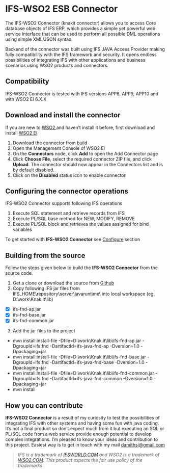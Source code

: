 # IFS-WSO2 ESB Connector
The IFS-WSO2 Connector (knakit connector) allows you to access Core database objects of IFS ERP, which provides a simple yet powerful web service interface that can be used to perform all possible DML operations using simple XML/JSON syntax.

Backend of the connector was built using IFS JAVA Access Provider making fully compatibility with the IFS framework and security. It opens endless possibilities of integrating IFS with other applications and business scenarios using WSO2 products and connectors.

## Compatibility
IFS-WSO2 Connector is tested with IFS versions APP8, APP9, APP10 and with WSO2 EI 6.X.X

## Download and install the connector
If you are new to [WSO2 ]( https://wso2.com/)and haven’t install it before, first download and install [WSO2 EI]( https://wso2.com/integration/)
1. Download the connector from [build](build/knakitifs-connector-1.0.0.zip)
2. Open the Management Console of WSO2 EI
3. On the **Connectors** node, click **Add** to open the Add Connector page
4. Click **Choose File**, select the required connector ZIP file, and click **Upload**.  The connector should now appear in the Connectors list and is by default disabled.
5. Click on the **Disabled** status icon to enable connector.

## Configuring the connector operations
IFS-WSO2 Connector supports following IFS operations 
1. Execute SQL statement and retrieve records from IFS
2. Execute PL/SQL base method for NEW, MODIFY, REMOVE
3. Execute PL/SQL block and retrieves the values assigned for bind variables

To get started with **IFS-WSO2 Connector** see [Configure]( doc/config.md) section

## Building from the source

Follow the steps given below to build the **IFS-WSO2 Connector** from the source code.

1. Get a clone or download the source from [Github]( https://github.com/damithsj/Knak.it)
2. Copy following IFS jar files from IFS_HOME\repository\server\javaruntime\ into local workspace (eg. D:\work\Knak.it\lib)
- [x] ifs-fnd-ap.jar
- [x] ifs-fnd-base.jar
- [x] ifs-fnd-common.jar
3. Add the jar files to the project
- mvn install:install-file -Dfile=D:\work\Knak.it\lib\ifs-fnd-ap.jar -DgroupId=ifs.fnd -DartifactId=ifs-java-fnd-ap -Dversion=1.0 -Dpackaging=jar
- mvn install:install-file -Dfile=D:\work\Knak.it\lib\ifs-fnd-base.jar -DgroupId=ifs.fnd -DartifactId=ifs-java-fnd-base -Dversion=1.0 -Dpackaging=jar
- mvn install:install-file -Dfile=D:\work\Knak.it\lib\ifs-fnd-common.jar -DgroupId=ifs.fnd -DartifactId=ifs-java-fnd-common -Dversion=1.0 -Dpackaging=jar
- mvn install

## How you can contribute
**IFS-WSO2 Connector** is a result of my curiosity to test the possibilities of integrating IFS with other systems and having some fun with java coding. It’s not a final product so don’t expect much from it but executing an SQL or PL/SQL code from a web service provide enough potential to develop complex integrations.
I’m pleased to know your ideas and contribution to this project.
Easiest way is to get in touch with my mail [damithsj@gmail.com](mailto:damithsj@gmail.com)


>_IFS is a trademark of [IFSWORLD.COM]( https://www.ifsworld.com) and WSO2 is a trademark of [WSO2.COM]( https://wso2.com/). This product expects the fair use policy of the trademarks_

